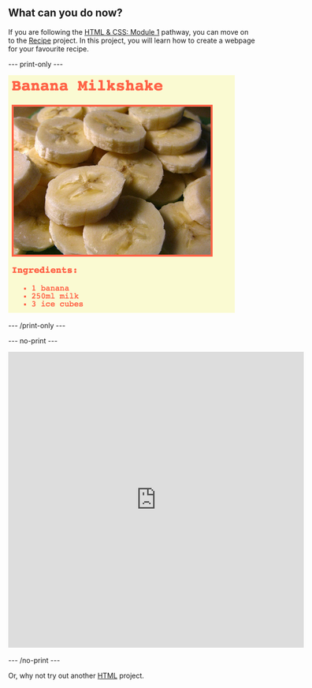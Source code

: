 ## What can you do now?

If you are following the [HTML & CSS: Module 1](https://projects.raspberrypi.org/en/pathways/webdev-module-1) pathway, you can move on to the [Recipe](https://projects.raspberrypi.org/en/projects/recipe/) project. In this project, you will learn how to create a webpage for your favourite recipe.

--- print-only --- 

![A website showing the recipe for banana milkshake and an image of bananas](images/recipe-final.webp)

--- /print-only ---

--- no-print ---

<iframe src="https://editor.raspberrypi.org/en/embed/viewer/recipe-complete" width="600" height="600" frameborder="0" marginwidth="0" marginheight="0" allowfullscreen>
</iframe>

--- /no-print ---

Or, why not try out another [HTML](https://projects.raspberrypi.org/en/projects?software%5B%5D=html-css-javascript) project.
